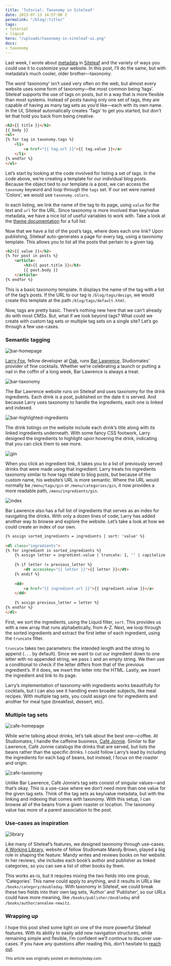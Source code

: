 ```yaml
---
title: 'Tutorial: Taxonomy in Siteleaf'
date: 2013-07-13 14:57:00 Z
permalink: "/blog/:title/"
tags:
- tutorial
- liquid
hero: "/uploads/taxonomy-in-siteleaf-ui.png"
docs:
- taxonomy
---
```


Last week, I wrote about [metadata](/blog/metadata-in-siteleaf) in [Siteleaf](http://siteleaf.com) and the variety of ways you could use it to customize your website. In this post, I’ll do the same, but with metadata’s much cooler, older brother—taxonomy.


The word ‘taxonomy’ isn’t used very often on the web, but almost every website uses some form of taxonomy—the most common being ‘tags’. Siteleaf supports the use of tags on posts, but in a way that is more flexible than most systems. Instead of posts having only one set of tags, they are capable of having as many tag sets as you’d like—each with its own name. In the UI, Siteleaf automatically creates ‘Tags’ to get you started, but don’t let that hold you back from being creative.

```html
<h2>{{ title }}</h2>
{{ body }}
<ul>
{% for tag in taxonomy.tags %}
    <li>
        <a href="{{ tag.url }}">{{ tag.value }}</a>
    </li>
{% endfor %}
</ul>
```

Let’s start by looking at the code involved for listing a set of tags. In the code above, we’re creating a template for our individual blog posts. Because the object tied to our template is a post, we can access the `taxonomy` keyword and loop through the `tags` set. If our set were named ‘Colors’, we would use `taxonomy.colors`.

In each listing, we link the name of the tag to its page, using `value` for the text and `url` for the URL. Since taxonomy is more involved than key/value metadata, we have a nice list of useful variables to work with. Take a look at the [theme documentation](https://github.com/siteleaf/siteleaf-themes#taxonomy-and-tags) for a full list.

Now that we have a list of the post’s tags, where does each one link? Upon publishing, Siteleaf auto-generates a page for every tag, using a taxonomy template. This allows you to list all the posts that pertain to a given tag.

```html
<h2>{{ value }}</h2>
{% for post in posts %}
    <article>
        <h3>{{ post.title }}</h3>
        {{ post.body }}
    </article>
{% endfor %}
```

This is a basic taxonomy template. It displays the name of the tag with a list of the tag’s posts. If the URL to our tag is `/blog/tags/design`, we would create this template at the path `/blog/tags/default.html`. 

Now, tags are pretty basic. There’s nothing new here that we can’t already do with most CMSs. But, what if we look beyond tags? What could we create with custom tag sets or multiple tag sets on a single site? Let’s go through a few use-cases.

### Semantic tagging

![bar-homepage](/uploads/taxonomy-in-siteleaf-bar-homepage.png) 

[Larry Fox](http://larryfox.us), fellow developer at [Oak](http://oak.is), runs [Bar Lawrence](http://barlawrence.com), Studiomates’ provider of fine cocktails. Whether we’re celebrating a launch or putting a nail in the coffin of a long week, Bar Lawrence is always a treat.

![bar-taxonomy](/uploads/taxonomy-in-siteleaf-bar-taxonomy.jpg)

The Bar Lawrence website runs on Siteleaf and uses taxonomy for the drink ingredients. Each drink is a post, published on the date it is served. And because Larry uses taxonomy to handle the ingredients, each one is linked and indexed.

![bar-highlighted-ingredients](/uploads/taxonomy-in-siteleaf-bar-highlighted-ingredients.jpg)

The drink listings on the website include each drink’s title along with its linked ingredients underneath. With some fancy CSS footwork, Larry designed the ingredients to highlight upon hovering the drink, indicating that you can click them to see more.

![gin](/uploads/taxonomy-in-siteleaf-bar-gin.png) 

When you click an ingredient link, it takes you to a list of previously served drinks that were made using that ingredient. Larry treats his ingredients taxonomy similar to how tags relate to blog posts, but because of the custom name, his website’s URL is more semantic. Where the URL would normally be `/menu/tags/gin` or `/menu/categories/gin`, it now provides a more readable path, `/menu/ingredients/gin`.

![index](/uploads/taxonomy-in-siteleaf-bar-index.png) 

Bar Lawrence also has a full list of ingredients that serves as an index for navigating the drinks. With only a dozen lines of code, Larry has added another way to browse and explore the website. Let’s take a look at how we could create an index of our own.

```html
{% assign sorted_ingredients = ingredients | sort: 'value' %}
    
<dl class="ingredients">
{% for ingredient in sorted_ingredients %}
    {% assign letter = ingredient.value | truncate: 1, '' | capitalize %}
    
    {% if letter != previous_letter %}
        <dt accesskey="{{ letter }}">{{ letter }}</dt>
    {% endif %}
    
    <dd>
        <a href="{{ ingredient.url }}">{{ ingredient.value }}</a>
    </dd>
    
    {% assign previous_letter = letter %}
{% endfor %}
</dl>
```

First, we sort the ingredients, using the Liquid filter, `sort`. This provides us with a new array that runs alphabetically, from A-Z. Next, we loop through the sorted ingredients and extract the first letter of each ingredient, using the `truncate` filter.

`truncate` takes two parameters: the intended length and the string to append (`...` by default). Since we want to cut our ingredient down to one letter with no appended string, we pass `1` and an empty string. We then use a conditional to check if the letter differs from that of the previous ingredient’s. If it does, we insert the letter into the HTML. Lastly, we insert the ingredient and link to its page.

Larry’s implementation of taxonomy with ingredients works beautifully for cocktails, but I can also see it handling even broader subjects, like meal recipes. With multiple tag sets, you could assign one for ingredients and another for meal type (breakfast, dessert, etc).

### Multiple tag sets

![cafe-homepage](/uploads/taxonomy-in-siteleaf-cafe-homepage.png) 

While we’re talking about drinks, let’s talk about the best one—coffee. At Studiomates, I handle the caffeine business, [Café Jonnie](http://cafejonnie.com). Similar to Bar Lawrence, Café Jonnie catalogs the drinks that are served, but lists the beans rather than the specific drinks. I could follow Larry’s lead by including the ingredients for each bag of beans, but instead, I focus on the roaster and origin.

![cafe-taxonomy](/uploads/taxonomy-in-siteleaf-cafe-taxonomy.jpg) 

Unlike Bar Lawrence, Café Jonnie’s tag sets consist of singular values—and that’s okay. This is a use-case where we don’t need more than one value for the given tag sets. Think of the tag sets as key/value metadata, but with the linking and indexing that comes with taxonomy. With this setup, I can browse all of the beans from a given roaster or location. The taxonomy value has more of a parent association to the post.

### Use-cases as inspiration

![library](/uploads/taxonomy-in-siteleaf-library.png) 

Like many of Siteleaf’s features, we designed taxonomy through use-cases. [A Working Library](http://aworkinglibrary.com), website of fellow Studiomate Mandy Brown, played a big role in shaping the feature. Mandy writes and reviews books on her website. In her reviews, she includes each book’s author and publisher as linked categories, so you can see a list of other books by them.

This works as-is, but it requires mixing the two fields into one group, ‘Categories’. This name could apply to anything, and it results in URLs like `/books/category/doubleday`. With taxonomy in Siteleaf, we could break these two fields into their own tag sets, ‘Author’ and ‘Publisher’, so our URLs could have more meaning, like `/books/publisher/doubleday` and `/books/author/annalee-newitz`.

### Wrapping up

I hope this post shed some light on one of the more powerful Siteleaf features. With its ability to easily add new navigation structures, while remaining simple and flexible, I’m confident we’ll continue to discover use-cases. If you have any questions after reading this, don’t hesitate to [reach out](http://twitter.com/siteleaf).

<small>This article was originally posted on destroytoday.com.</small>
